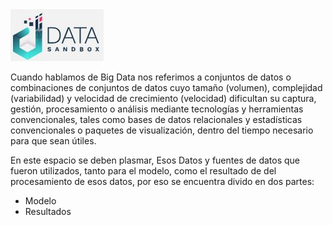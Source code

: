 <img src="/App/logdat.JPG" alt="My cool logo"/>

Cuando hablamos de Big Data nos referimos a conjuntos de datos o combinaciones de conjuntos de datos
cuyo tamaño (volumen), complejidad (variabilidad) y velocidad de crecimiento (velocidad) dificultan
su captura, gestión, procesamiento o análisis mediante tecnologías y herramientas convencionales,
tales como bases de datos relacionales y estadísticas convencionales o paquetes de visualización,
dentro del tiempo necesario para que sean útiles.

En este espacio se deben plasmar, Esos Datos y fuentes de datos que fueron utilizados, tanto 
para el modelo, como el resultado de del procesamiento de esos datos, por eso se encuentra divido en dos
partes:

- Modelo
- Resultados
